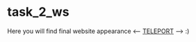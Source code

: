# task_2_ws

Here you will find final website appearance <-- <a href="https://bombardirr.github.io/task_2/">TELEPORT</a> --> :)